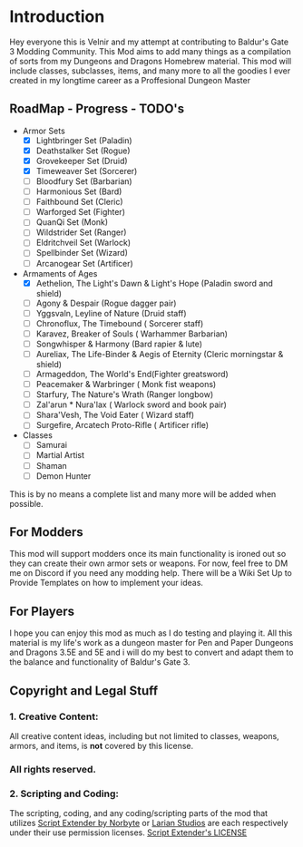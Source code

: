 # Introduction

Hey everyone this is Velnir and my attempt at contributing to Baldur's Gate 3 Modding Community. This Mod aims to add many things as a compilation of sorts from my Dungeons and Dragons Homebrew material.
This mod will include classes, subclasses, items, and many more to all the goodies I ever created in my longtime career as a Proffesional Dungeon Master


## RoadMap - Progress - TODO's

- Armor Sets
  - [x] Lightbringer Set (Paladin) 
  - [x] Deathstalker Set (Rogue)
  - [x] Grovekeeper Set (Druid)
  - [x] Timeweaver Set (Sorcerer)
  - [ ] Bloodfury Set (Barbarian)
  - [ ] Harmonious Set (Bard)
  - [ ] Faithbound Set (Cleric)
  - [ ] Warforged Set (Fighter)
  - [ ] QuanQi Set (Monk)
  - [ ] Wildstrider Set (Ranger)
  - [ ] Eldritchveil Set (Warlock)
  - [ ] Spellbinder Set (Wizard)
  - [ ] Arcanogear Set (Artificer)
- Armaments of Ages
  - [x] Aethelion, The Light's Dawn & Light's Hope (Paladin sword and shield)
  - [ ] Agony & Despair (Rogue dagger pair)
  - [ ] Yggsvaln, Leyline of Nature (Druid staff)
  - [ ] Chronoflux, The Timebound ( Sorcerer staff)
  - [ ] Karavez, Breaker of Souls ( Warhammer Barbarian)
  - [ ] Songwhisper & Harmony (Bard rapier & lute)
  - [ ] Aureliax, The Life-Binder & Aegis of Eternity (Cleric morningstar & shield)
  - [ ] Armageddon, The World's End(Fighter greatsword)
  - [ ] Peacemaker & Warbringer ( Monk fist weapons)
  - [ ] Starfury, The Nature's Wrath (Ranger longbow)
  - [ ] Zal'arun * Nura'lax ( Warlock sword and book pair)
  - [ ] Shara'Vesh, The Void Eater ( Wizard staff)
  - [ ] Surgefire, Arcatech Proto-Rifle ( Artificer rifle)
- Classes
  - [ ] Samurai
  - [ ] Martial Artist
  - [ ] Shaman
  - [ ] Demon Hunter

This is by no means a complete list and many more will be added when possible. 

## For Modders

This mod will support modders once its main functionality is ironed out so they can create their own armor sets or weapons. For now, feel free to DM me on Discord if you need any modding help. There will be a Wiki Set Up to Provide Templates on how to implement your ideas.

## For Players

I hope you can enjoy this mod as much as I do testing and playing it. All this material is my life's work as a dungeon master for Pen and Paper Dungeons and Dragons 3.5E and 5E and i will do my best to convert and adapt them to the balance and functionality of Baldur's Gate 3.


## Copyright and Legal Stuff

### 1. Creative Content:

All creative content ideas, including but not limited to classes, weapons, armors, and items, is **not** covered by this license.
### **All rights reserved**.

### 2. Scripting and Coding:

The scripting, coding, and any coding/scripting parts of the mod that utilizes [Script Extender by Norbyte](https://github.com/Norbyte/bg3se) or [Larian Studios](https://larian.com/) are each respectively under their use permission licenses.
[Script Extender's LICENSE](https://github.com/Norbyte/bg3se/blob/main/LICENSE)
